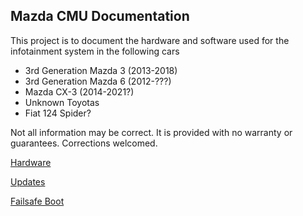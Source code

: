 ## Mazda CMU Documentation
This project is to document the hardware and software used for the infotainment system in the following cars
- 3rd Generation Mazda 3 (2013-2018)
- 3rd Generation Mazda 6 (2012-???)
- Mazda CX-3 (2014-2021?)
- Unknown Toyotas
- Fiat 124 Spider?

Not all information may be correct. It is provided with no warranty or guarantees. Corrections welcomed.

[Hardware](hardware.md)

[Updates](update-files.md)

[Failsafe Boot](failsafe-boot.md)